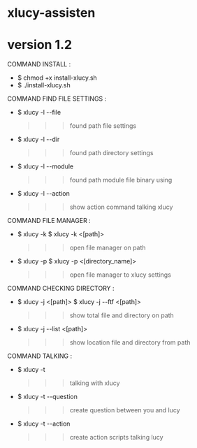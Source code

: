 # xlucy-assisten
# version 1.2

COMMAND INSTALL :
- $ chmod +x install-xlucy.sh
- $ ./install-xlucy.sh

COMMAND FIND FILE SETTINGS :
- $ xlucy -l --file
  >>> found path file settings
  
- $ xlucy -l --dir
  >>> found path directory settings
  
- $ xlucy -l --module
  >>> found path module file binary using
  
- $ xlucy -l --action
  >>> show action command talking xlucy
  
COMMAND FILE MANAGER :
- $ xlucy -k
  $ xlucy -k <[path]>
  >>> open file manager on path
  
- $ xlucy -p
  $ xlucy -p <[directory_name]>
  >>> open file manager to xlucy settings
  
COMMAND CHECKING DIRECTORY :
- $ xlucy -j <[path]>
  $ xlucy -j --ftf <[path]>
  >>> show total file and directory on path

- $ xlucy -j --list <[path]>
  >>> show location file and directory from path
  
COMMAND TALKING :
- $ xlucy -t
  >>> talking with xlucy
  
- $ xlucy -t --question
  >>> create question between you and lucy
  
- $ xlucy -t --action
  >>> create action scripts talking lucy
